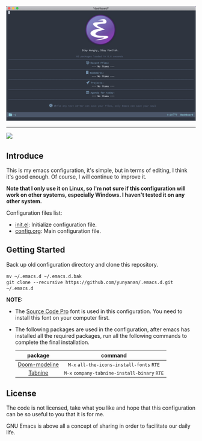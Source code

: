 <p align="center"><img src="assets/Screenshot.png"/></p>

---

<p align="left">
	<a href="https://www.gnu.org/software/emacs/"><img src="https://img.shields.io/badge/GNU%20Emacs-26.3-brightgreen"/></a>
</p>

## Introduce

This is my emacs configuration, it's simple, but in terms of editing, I think
it's good enough. Of course, I will continue to improve it.

**Note that I only use it on Linux, so I'm not sure if this configuration will
work on other systems, especially Windows. I haven't tested it on any other
system.**

Configuration files list:
* [init.el](https://github.com/yunyanan/.emacs.d/blob/master/init.el):
Initialize configuration file.
* [config.org](https://github.com/yunyanan/.emacs.d/blob/master/config.org):
Main configuration file.

## Getting Started

Back up old configuration directory and clone this repository.

``` shell
mv ~/.emacs.d ~/.emacs.d.bak
git clone --recursive https://github.com/yunyanan/.emacs.d.git ~/.emacs.d
```

**NOTE:**
+ The [Source Code Pro](https://github.com/adobe-fonts/source-code-pro/releases)
  font is used in this configuration. You need to install this font on your
  computer first.

+ The following packages are used in the configuration, after emacs has
  installed all the required packages, run all the following commands to
  complete the final installation.

  |package                                                       |command                                       |
  |:------------------------------------------------------------:|:--------------------------------------------:|
  |[Doom-modeline](https://github.com/seagle0128/doom-modeline)  | `M-x` `all-the-icons-install-fonts` `RTE`    |
  |[Tabnine](https://github.com/TommyX12/company-tabnine)        | `M-x` `company-tabnine-install-binary` `RTE` |

## License

The code is not licensed, take what you like and hope that this configuration
can be so useful to you that it is for me.

GNU Emacs is above all a concept of sharing in order to facilitate our daily life.

